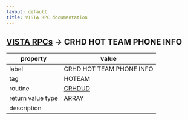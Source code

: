 ```yaml
---
layout: default
title: VISTA RPC documentation
---
```




## [VISTA RPCs](TableOfContent.md) &#8594; CRHD HOT TEAM PHONE INFO 

 property | value 
--- | --- 
 label | CRHD HOT TEAM PHONE INFO
 tag | HOTEAM
 routine | [CRHDUD](http://code.osehra.org/dox/Routine_CRHDUD_source.html)
 return value type | ARRAY
 description | 